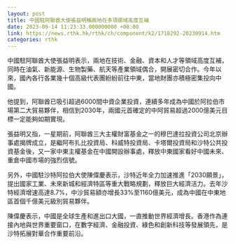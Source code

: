 ```yaml
---
layout: post
title: 中國駐阿聯酋大使張益明稱兩地在多項領域高度互補
date: 2023-09-14 11:23:33.000000000 +08:00
link: https://news.rthk.hk/rthk/ch/component/k2/1718292-20230914.htm
categories: rthk
---
```


中國駐阿聯酋大使張益明表示，兩地在技術、金融、資本和人才等領域高度互補，同時在油氣、新能源、生物製藥、航天等產業領域偶合，開展密切合作。今年以來，國內各行各業幾十個高級代表團紛紛前往中東，當地財團亦積極密集投向中國。

他提到，阿聯酋已吸引超過6000間中資企業投資，連續多年成為中國於阿拉伯市場第二大貿易夥伴，相信到2030年，兩國元首確定的中阿貿易超過2000億美元目標一定能夠如期實現。

張益明又指，一星期前，阿聯酋三大主權財富基金之一的穆巴達拉投資公司北京辦事處揭牌成立，是繼阿布扎比投資局、科威特投資局、卡塔爾投資局和沙特公共投資基金後，又一家中東主權基金在中國開設辦事處，釋放中東國家看好中國未來、重倉中國市場的強烈信號。

另外，中國駐沙特阿拉伯大使陳偉慶表示，沙特近年全力加速推進「2030願景」，提出國家工業、未來新城和經濟特區等重大戰略規劃，釋放巨大經濟活力。去年沙特經濟增速高達8.7%，中沙貿易額亦增長33%至1160億美元，成為中國在中東地區首個千億美元級別貿易夥伴。

陳偉慶表示，中國是全球生產和進出口大國，一直推動世界經濟增長。香港作為連接內地與世界重要窗口，在數字經濟、金融投資、綠色和創新科技等發展領先，是沙特拓展對華合作重要前沿。
